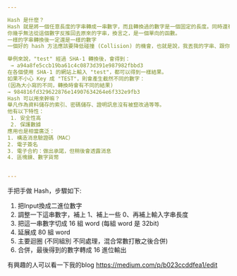 ```yaml
---

Hash 是什麼？
Hash 就是將一個任意長度的字串轉成一串數字，而且轉換過的數字是一個固定的長度。同時還有幾項比較重要的性質：
你幾乎無法從這個數字反推回去原來的字串，換言之，是一個單向的函數。
一樣的字串轉換後一定還是一樣的數字
一個好的 hash 方法應該要降低碰撞 (Collision) 的機會，也就是說，我丟我的字串、跟你丟的字串，經過這個方法 Hash 過後，理論上要得到一樣的數字的機會極低。

舉例來說，"test" 經過 SHA-1 轉換後，會得到：
 → a94a8fe5ccb19ba61c4c0873d391e987982fbbd3
在各個使用 SHA-1 的網站上輸入 "test"，都可以得到一樣結果。
如果不小心 Key 成 "TEST"，則會產生截然不同的數字：
(因為大小寫的不同，轉換時會有不同的結果)
→ 984816fd329622876e14907634264e6f332e9fb3
Hash 可以用來幹嘛？
舉凡作為資料儲存的索引、密碼儲存、證明訊息沒有被竄改過等等。
他有以下特性：
 1. 安全性高
 2. 保護數據
應用也是相當廣泛：
1. 構造消息驗證碼（MAC）
2. 電子簽名
3. 電子合約：做出承諾，但稍後會透露消息
4. 區塊鍊、數字貨幣


---
```


手把手做 Hash，步驟如下:
1. 把Input換成二進位數字
2. 調整一下這串數字，補上 1、補上一些 0、再補上輸入字串長度
3. 把這一串數字切成 16 組 word (每組 word 是 32bit)
4. 延展成 80 組 word
5. 主要迴圈 (不同組別 不同處理，混合常數打散之後合併)
6. 合併，最後得到的數字轉成 16 進位輸出

有興趣的人可以看一下我的blog
https://medium.com/p/b023ccddfea1/edit
